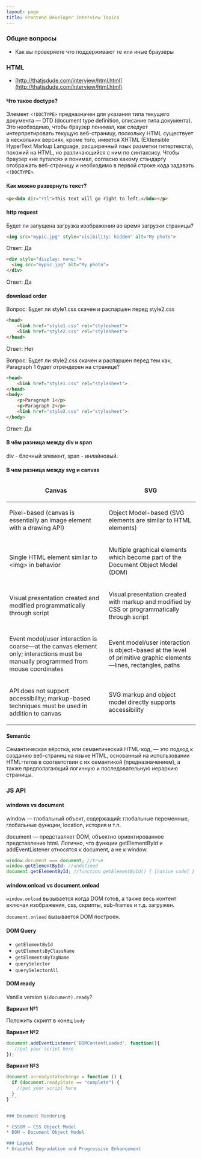 ```yaml
---
layout: page
title: Frontend Developer Interview Topics
---
```


### Общие вопросы

- Как вы проверяете что поддерживают те или иные браузеры 

### HTML

- [http://thatjsdude.com/interview/html.html](http://thatjsdude.com/interview/html.html)


#### Что такое doctype? 

Элемент `<!DOCTYPE>` предназначен для указания типа текущего документа — DTD (document type definition, описание типа 
документа). Это необходимо, чтобы браузер понимал, как следует интерпретировать текущую веб-страницу, поскольку HTML 
существует в нескольких версиях, кроме того, имеется XHTML (EXtensible HyperText Markup Language, расширенный язык 
разметки гипертекста), похожий на HTML, но различающийся с ним по синтаксису. Чтобы браузер «не путался» и понимал, 
согласно какому стандарту отображать веб-страницу и необходимо в первой строке кода задавать `<!DOCTYPE>`.

#### Как можно развернуть текст? 

```html
<p><bdo dir="rtl">This text will go right to left.</bdo></p>
```

#### http request

Будет ли запущена загрузка изображения во время загрузки страницы?

```html
<img src="mypic.jpg" style="visibility: hidden" alt="My photo">
```

Ответ: Да

```html
<div style="display: none;">
  <img src="mypic.jpg" alt="My photo">
</div>
```

Ответ: Да

#### download order

Вопрос: Будет ли style1.css скачен и распаршен перед style2.css 

```html
<head>
    <link href="style1.css" rel="stylesheet">
    <link href="style2.css" rel="stylesheet">
</head>
```
  
Ответ: Нет

Вопрос: Будет ли style2.css скачен и распаршен перед тем как, Paragraph 1 будет отрендерен на странице?   

```html
<head>
    <link href="style1.css" rel="stylesheet">
</head>
<body>
    <p>Paragraph 1</p>
    <p>Paragraph 2</p>
    <link href="style2.css" rel="stylesheet">
</body>
```

Ответ: Да 

#### В чём разница между div и span

div - блочный элемент, span - инлайновый. 

#### В чем разница между svg и canvas

<table class="tables">
    <thead>
        <tr>
            <td>
                <p align="center"><strong>Canvas</strong></p>
            </td>
            <td>
                <p align="center"><strong>SVG</strong></p>
            </td>
        </tr>
    </thead>
    <tbody>
        <tr>
            <td>
                <p>Pixel-based (canvas is essentially an image element with
                a drawing API)</p>
            </td>
            <td><p>Object Model-based (SVG elements are similar to HTML
            elements)</p></td>
        </tr>
        <tr>
            <td><p>Single HTML element similar to &lt;img&gt; in behavior</p></td>
            <td><p>Multiple graphical elements which become part of the
            Document Object Model (DOM)</p></td>
        </tr>
        <tr>
            <td><p>Visual presentation created and modified programmatically
            through script</p></td>
            <td><p>Visual presentation created with markup and modified by CSS
            or programmatically through script</p></td>
        </tr>
        <tr>
            <td><p>Event model/user interaction is coarse—at the canvas
            element only; interactions must be manually programmed from
            mouse coordinates</p></td>
            <td><p>Event model/user interaction is object-based at the level
            of primitive graphic elements—lines, rectangles, paths</p></td>
        </tr>
        <tr>
            <td><p>API does not support accessibility; markup-based techniques
            must be used in addition to canvas</p></td>
            <td><p>SVG markup and object model directly supports
            accessibility</p></td>
        </tr>
    </tbody>
</table>

#### Semantic

Семантическая вёрстка, или семантический HTML-код, — это подход к созданию веб-страниц на языке HTML, основанный на 
использовании HTML-тегов в соответствии с их семантикой (предназначением), а также предполагающий логичную и 
последовательную иерархию страницы.


### JS API 

#### windows vs document

window — глобальный объект, содержащий: глобальные переменные, глобальные функции, location, история и т.п.

document — представляет DOM, объектно ориентированное представление html. Логично, что функции getElementById и 
addEventListener относятся к document, а не к window.

```javascript
window.document === document; //true
window.getElementById; //undefined
document.getElementById; //function getElementById() { [native code] }
```

#### window.onload vs document.onload

`window.onload` вызывается когда DOM готов, а также весь контент включая изображения, css, скрипты, sub-frames и т.д. загружен. 

`document.onload` вызывается DOM построен. 

#### DOM Query 

- `getElementById`
- `getElementsByClassName` 
- `getElementsByTagName`
- `querySelector` 
- `querySelectorAll`

#### DOM ready 

Vanilla version `$(document).ready`?

__Вариант №1__ 

Положить скрипт в конец `body`

__Вариант №2__

```javascript
document.addEventListener('DOMContentLoaded', function(){   
   //put your script here
});
```

__Вариант №3__
```javascript
document.onreadystatechange = function () {  
  if (document.readyState == "complete") {
    //put your script here
  }
}```
    

### Document Rendering

* CSSOM — CSS Object Model
* DOM — Document Object Model

### Layout 
* Graceful Degradation and Progressive Enhancement

